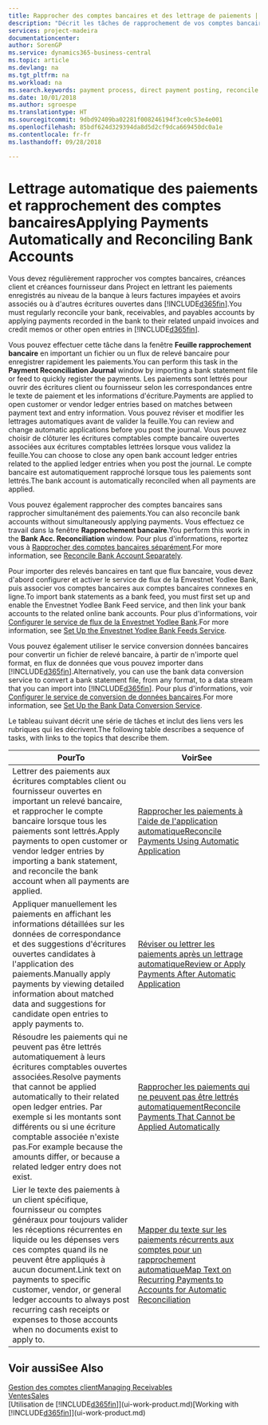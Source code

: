 ```yaml
---
title: Rapprocher des comptes bancaires et des lettrage de paiements | Microsoft Docs
description: "Décrit les tâches de rapprochement de vos comptes bancaires, client, et fournisseur, valider des règlements ou des frais, et lettrer des paiements automatiquement."
services: project-madeira
documentationcenter: 
author: SorenGP
ms.service: dynamics365-business-central
ms.topic: article
ms.devlang: na
ms.tgt_pltfrm: na
ms.workload: na
ms.search.keywords: payment process, direct payment posting, reconcile payment, expenses, cash receipts
ms.date: 10/01/2018
ms.author: sgroespe
ms.translationtype: HT
ms.sourcegitcommit: 9dbd92409ba02281f008246194f3ce0c53e4e001
ms.openlocfilehash: 85bdf624d329394da8d5d2cf9dca669450dc0a1e
ms.contentlocale: fr-fr
ms.lasthandoff: 09/28/2018

---
```

# <a name="applying-payments-automatically-and-reconciling-bank-accounts"></a><span data-ttu-id="240f0-103">Lettrage automatique des paiements et rapprochement des comptes bancaires</span><span class="sxs-lookup"><span data-stu-id="240f0-103">Applying Payments Automatically and Reconciling Bank Accounts</span></span>
<span data-ttu-id="240f0-104">Vous devez régulièrement rapprocher vos comptes bancaires, créances client et créances fournisseur dans Project en lettrant les paiements enregistrés au niveau de la banque à leurs factures impayées et avoirs associés ou à d'autres écritures ouvertes dans [!INCLUDE[d365fin](includes/d365fin_long_md.md)].</span><span class="sxs-lookup"><span data-stu-id="240f0-104">You must regularly reconcile your bank, receivables, and payables accounts by applying payments recorded in the bank to their related unpaid invoices and credit memos or other open entries in [!INCLUDE[d365fin](includes/d365fin_long_md.md)].</span></span>  

<span data-ttu-id="240f0-105">Vous pouvez effectuer cette tâche dans la fenêtre **Feuille rapprochement bancaire** en important un fichier ou un flux de relevé bancaire pour enregistrer rapidement les paiements.</span><span class="sxs-lookup"><span data-stu-id="240f0-105">You can perform this task in the **Payment Reconciliation Journal** window by importing a bank statement file or feed to quickly register the payments.</span></span> <span data-ttu-id="240f0-106">Les paiements sont lettrés pour ouvrir des écritures client ou fournisseur selon les correspondances entre le texte de paiement et les informations d'écriture.</span><span class="sxs-lookup"><span data-stu-id="240f0-106">Payments are applied to open customer or vendor ledger entries based on matches between payment text and entry information.</span></span> <span data-ttu-id="240f0-107">Vous pouvez réviser et modifier les lettrages automatiques avant de valider la feuille.</span><span class="sxs-lookup"><span data-stu-id="240f0-107">You can review and change automatic applications before you post the journal.</span></span> <span data-ttu-id="240f0-108">Vous pouvez choisir de clôturer les écritures comptables compte bancaire ouvertes associées aux écritures comptables lettrées lorsque vous validez la feuille.</span><span class="sxs-lookup"><span data-stu-id="240f0-108">You can choose to close any open bank account ledger entries related to the applied ledger entries when you post the journal.</span></span> <span data-ttu-id="240f0-109">Le compte bancaire est automatiquement rapproché lorsque tous les paiements sont lettrés.</span><span class="sxs-lookup"><span data-stu-id="240f0-109">The bank account is automatically reconciled when all payments are applied.</span></span>

<span data-ttu-id="240f0-110">Vous pouvez également rapprocher des comptes bancaires sans rapprocher simultanément des paiements.</span><span class="sxs-lookup"><span data-stu-id="240f0-110">You can also reconcile bank accounts without simultaneously applying payments.</span></span> <span data-ttu-id="240f0-111">Vous effectuez ce travail dans la fenêtre **Rapprochement bancaire**.</span><span class="sxs-lookup"><span data-stu-id="240f0-111">You perform this work in the **Bank Acc. Reconciliation** window.</span></span> <span data-ttu-id="240f0-112">Pour plus d'informations, reportez vous à [Rapprocher des comptes bancaires séparément](bank-how-reconcile-bank-accounts-separately.md).</span><span class="sxs-lookup"><span data-stu-id="240f0-112">For more information, see [Reconcile Bank Account Separately](bank-how-reconcile-bank-accounts-separately.md).</span></span>   

<span data-ttu-id="240f0-113">Pour importer des relevés bancaires en tant que flux bancaire, vous devez d'abord configurer et activer le service de flux de la Envestnet Yodlee Bank, puis associer vos comptes bancaires aux comptes bancaires connexes en ligne.</span><span class="sxs-lookup"><span data-stu-id="240f0-113">To import bank statements as a bank feed, you must first set up and enable the Envestnet Yodlee Bank Feed service, and then link your bank accounts to the related online bank accounts.</span></span> <span data-ttu-id="240f0-114">Pour plus d'informations, voir [Configurer le service de flux de la Envestnet Yodlee Bank](bank-how-setup-bank-statement-service.md).</span><span class="sxs-lookup"><span data-stu-id="240f0-114">For more information, see [Set Up the Envestnet Yodlee Bank Feeds Service](bank-how-setup-bank-statement-service.md).</span></span>  

<span data-ttu-id="240f0-115">Vous pouvez également utiliser le service conversion données bancaires pour convertir un fichier de relevé bancaire, à partir de n'importe quel format, en flux de données que vous pouvez importer dans [!INCLUDE[d365fin](includes/d365fin_long_md.md)].</span><span class="sxs-lookup"><span data-stu-id="240f0-115">Alternatively, you can use the bank data conversion service to convert a bank statement file, from any format, to a data stream that you can import into [!INCLUDE[d365fin](includes/d365fin_long_md.md)].</span></span> <span data-ttu-id="240f0-116">Pour plus d'informations, voir [Configurer le service de conversion de données bancaires](bank-how-setup-bank-data-conversion-service.md).</span><span class="sxs-lookup"><span data-stu-id="240f0-116">For more information, see [Set Up the Bank Data Conversion Service](bank-how-setup-bank-data-conversion-service.md).</span></span>  

<span data-ttu-id="240f0-117">Le tableau suivant décrit une série de tâches et inclut des liens vers les rubriques qui les décrivent.</span><span class="sxs-lookup"><span data-stu-id="240f0-117">The following table describes a sequence of tasks, with links to the topics that describe them.</span></span>  

| <span data-ttu-id="240f0-118">Pour</span><span class="sxs-lookup"><span data-stu-id="240f0-118">To</span></span> | <span data-ttu-id="240f0-119">Voir</span><span class="sxs-lookup"><span data-stu-id="240f0-119">See</span></span> |
| --- | --- |
| <span data-ttu-id="240f0-120">Lettrer des paiements aux écritures comptables client ou fournisseur ouvertes en important un relevé bancaire, et rapprocher le compte bancaire lorsque tous les paiements sont lettrés.</span><span class="sxs-lookup"><span data-stu-id="240f0-120">Apply payments to open customer or vendor ledger entries by importing a bank statement, and reconcile the bank account when all payments are applied.</span></span> |[<span data-ttu-id="240f0-121">Rapprocher les paiements à l'aide de l'application automatique</span><span class="sxs-lookup"><span data-stu-id="240f0-121">Reconcile Payments Using Automatic Application</span></span>](receivables-how-reconcile-payments-auto-application.md) |
| <span data-ttu-id="240f0-122">Appliquer manuellement les paiements en affichant les informations détaillées sur les données de correspondance et des suggestions d'écritures ouvertes candidates à l'application des paiements.</span><span class="sxs-lookup"><span data-stu-id="240f0-122">Manually apply payments by viewing detailed information about matched data and suggestions for candidate open entries to apply payments to.</span></span> |[<span data-ttu-id="240f0-123">Réviser ou lettrer les paiements après un lettrage automatique</span><span class="sxs-lookup"><span data-stu-id="240f0-123">Review or Apply Payments After Automatic Application</span></span>](receivables-how-review-apply-payments-auto-application.md) |
| <span data-ttu-id="240f0-124">Résoudre les paiements qui ne peuvent pas être lettrés automatiquement à leurs écritures comptables ouvertes associées.</span><span class="sxs-lookup"><span data-stu-id="240f0-124">Resolve payments that cannot be applied automatically to their related open ledger entries.</span></span> <span data-ttu-id="240f0-125">Par exemple si les montants sont différents ou si une écriture comptable associée n'existe pas.</span><span class="sxs-lookup"><span data-stu-id="240f0-125">For example because the amounts differ, or because a related ledger entry does not exist.</span></span> |[<span data-ttu-id="240f0-126">Rapprocher les paiements qui ne peuvent pas être lettrés automatiquement</span><span class="sxs-lookup"><span data-stu-id="240f0-126">Reconcile Payments That Cannot be Applied Automatically</span></span>](receivables-how-reconcile-payments-cannot-apply-auto.md) |
| <span data-ttu-id="240f0-127">Lier le texte des paiements à un client spécifique, fournisseur ou comptes généraux pour toujours valider les réceptions récurrentes en liquide ou les dépenses vers ces comptes quand ils ne peuvent être appliqués à aucun document.</span><span class="sxs-lookup"><span data-stu-id="240f0-127">Link text on payments to specific customer, vendor, or general ledger accounts to always post recurring cash receipts or expenses to those accounts when no documents exist to apply to.</span></span> |[<span data-ttu-id="240f0-128">Mapper du texte sur les paiements récurrents aux comptes pour un rapprochement automatique</span><span class="sxs-lookup"><span data-stu-id="240f0-128">Map Text on Recurring Payments to Accounts for Automatic Reconciliation</span></span>](receivables-how-map-text-recurring-payments-accounts-auto-reconcilliation.md) |

## <a name="see-also"></a><span data-ttu-id="240f0-129">Voir aussi</span><span class="sxs-lookup"><span data-stu-id="240f0-129">See Also</span></span>
[<span data-ttu-id="240f0-130">Gestion des comptes client</span><span class="sxs-lookup"><span data-stu-id="240f0-130">Managing Receivables</span></span>](receivables-manage-receivables.md)  
[<span data-ttu-id="240f0-131">Ventes</span><span class="sxs-lookup"><span data-stu-id="240f0-131">Sales</span></span>](sales-manage-sales.md)  
<span data-ttu-id="240f0-132">[Utilisation de [!INCLUDE[d365fin](includes/d365fin_md.md)]](ui-work-product.md)</span><span class="sxs-lookup"><span data-stu-id="240f0-132">[Working with [!INCLUDE[d365fin](includes/d365fin_md.md)]](ui-work-product.md)</span></span>

